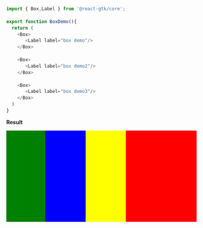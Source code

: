 ```ts
import { Box,Label } from '@react-gtk/core';

export function BoxDemo(){
  return (
    <Box>
       <Label label="box demo"/>
    </Box>

    <Box>
       <Label label="box demo2"/>
    </Box>

    <Box>
       <Label label="box demo3"/>
    </Box>
  )
}
```

**Result**

![](../../assets/box.png)
